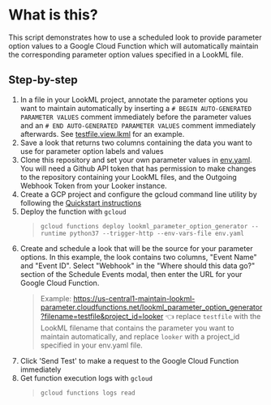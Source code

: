 # What is this?
This script demonstrates how to use a scheduled look to provide parameter option values to a Google Cloud Function which will automatically maintain the corresponding parameter option values specified in a LookML file.

## Step-by-step
1. In a file in your LookML project, annotate the parameter options you want to maintain automatically by inserting a `# BEGIN AUTO-GENERATED PARAMETER VALUES` comment immediately before the parameter values and an `# END AUTO-GENERATED PARAMETER VALUES` comment immediately afterwards. See [testfile.view.lkml](testfile.view.lkml) for an example.
2. Save a look that returns two columns containing the data you want to use for parameter option labels and values
3. Clone this repository and set your own parameter values in [env.yaml](env.yaml). You will need a Github API token that has permission to make changes to the repository containing your LookML files, and the Outgoing Webhook Token from your Looker instance.
4. Create a GCP project and configure the gcloud command line utility by following the [Quickstart instructions](https://cloud.google.com/functions/docs/quickstart) 
5. Deploy the function with `gcloud`
    > `gcloud functions deploy lookml_parameter_option_generator --runtime python37 --trigger-http --env-vars-file env.yaml`
6. Create and schedule a look that will be the source for your parameter options. In this example, the look contains two columns, "Event Name" and "Event ID". Select "Webhook" in the "Where should this data go?" section of the Schedule Events modal, then enter the URL for your Google Cloud Function.
    > Example: https://us-central1-maintain-lookml-parameter.cloudfunctions.net/lookml_parameter_option_generator?filename=testfile&project_id=looker 👈 replace `testfile` with the LookML filename that contains the parameter you want to maintain automatically, and replace `looker` with a project_id specified in your env.yaml file.
7. Click 'Send Test' to make a request to the Google Cloud Function immediately
8. Get function execution logs with `gcloud`
    > `gcloud functions logs read`
